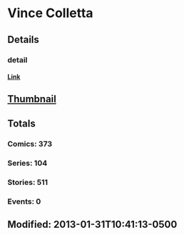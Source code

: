 # Vince  Colletta 
## Details
### detail
#### [Link](http://marvel.com/comics/creators/1523/vince_colletta?utm_campaign=apiRef&utm_source=225578a89fc76f3d20fbffda5d17a88d)
## [Thumbnail](http://i.annihil.us/u/prod/marvel/i/mg/6/70/4c7d61c0592d6.jpg)
## Totals
### Comics: 373
### Series: 104
### Stories: 511
### Events: 0
## Modified: 2013-01-31T10:41:13-0500